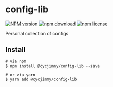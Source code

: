 # config-lib
[![NPM version][npm-image]][npm-url]
[![npm download][download-image]][download-url]
[![npm license][license-image]][download-url]

[npm-image]: https://img.shields.io/npm/v/@cycjimmy/config-lib.svg?style=flat-square
[npm-url]: https://npmjs.org/package/@cycjimmy/config-lib
[download-image]: https://img.shields.io/npm/dm/@cycjimmy/config-lib.svg?style=flat-square
[download-url]: https://npmjs.org/package/@cycjimmy/config-lib
[license-image]: https://img.shields.io/npm/l/@cycjimmy/config-lib.svg?style=flat-square

Personal collection of configs

## Install
```shell
# via npm
$ npm install @cycjimmy/config-lib --save

# or via yarn
$ yarn add @cycjimmy/config-lib
```

